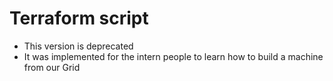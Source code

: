 # Terraform script

- This version is deprecated
- It was implemented for the intern people to learn how to build a machine from our Grid
